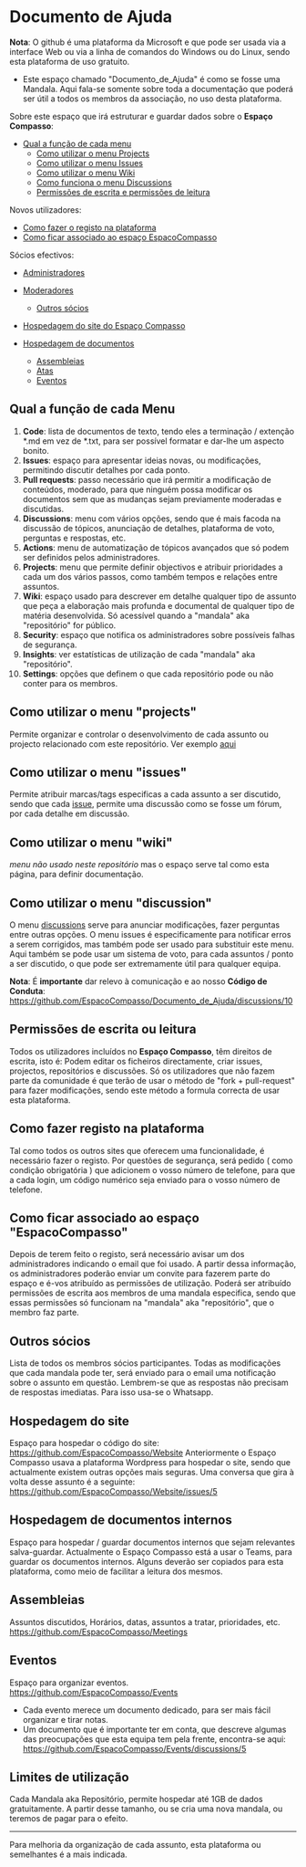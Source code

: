 # Documento de Ajuda

**Nota**: O github é uma plataforma da Microsoft e que pode ser usada via a interface Web ou via a linha de comandos do Windows ou do Linux, sendo esta plataforma de uso gratuito. 

- Este espaço chamado "Documento_de_Ajuda" é como se fosse uma Mandala. Aqui fala-se somente sobre toda a documentação que poderá ser útil a todos os membros da associação, no uso desta plataforma.

Sobre este espaço que irá estruturar e guardar dados sobre o **Espaço Compasso**: 

- [Qual a função de cada menu](#qual-a-função-de-cada-menu)
  - [Como utilizar o menu Projects](#como-utilizar-o-menu-Projects)
  - [Como utilizar o menu Issues](#como-utilizar-o-menu-projects)
  - [Como utilizar o menu Wiki](#como-utilizar-o-menu-wiki)
  - [Como funciona o menu Discussions](#como-utilizar-o-menu-discussion)
  - [Permissões de escrita e permissões de leitura](#permissões-de-escrita-ou-leitura)

Novos utilizadores: 

- [Como fazer o registo na plataforma](#como-fazer-registo-na-plataforma)
- [Como ficar associado ao espaço EspacoCompasso](#como-ficar-associado-ao-espaço-espacocompasso)

Sócios efectivos: 

- [Administradores](#administradores)
- [Moderadores](#moderadores)
  - [Outros sócios](#outros-sócios)

- [Hospedagem do site do Espaço Compasso](#hospedagem-do-site)
- [Hospedagem de documentos](#hospedagem-de-documentos-internos)
  - [Assembleias](#assembleias)
  - [Atas](#atas)
  - [Eventos](#eventos)

## Qual a função de cada Menu

1. **Code**: lista de documentos de texto, tendo eles a terminação / extenção *.md em vez de *.txt, para ser possível formatar e dar-lhe um aspecto bonito.
2. **Issues**: espaço para apresentar ideias novas, ou modificações, permitindo discutir detalhes por cada ponto.
3. **Pull requests**: passo necessário que irá permitir a modificação de conteúdos, moderado, para que ninguém possa modificar os documentos sem que as mudanças sejam previamente moderadas e discutidas.
4. **Discussions**: menu com vários opções, sendo que é mais facoda na discussão de tópicos, anunciação de detalhes, plataforma de voto, perguntas e respostas, etc. 
5. **Actions**: menu de automatização de tópicos avançados que só podem ser definidos pelos administradores.
6. **Projects**: menu que permite definir objectivos e atribuir prioridades a cada um dos vários passos, como também tempos e relações entre assuntos.
7. **Wiki**: espaço usado para descrever em detalhe qualquer tipo de assunto que peça a elaboração mais profunda e documental de qualquer tipo de matéria desenvolvida. Só acessível quando a "mandala" aka "repositório" for público.
8. **Security**: espaço que notifica os administradores sobre possíveis falhas de segurança.
9. **Insights**: ver estatísticas de utilização de cada "mandala" aka "repositório".
10. **Settings**: opções que definem o que cada repositório pode ou não conter para os membros.

## Como utilizar o menu "projects"

Permite organizar e controlar o desenvolvimento de cada assunto ou projecto relacionado com este repositório. 
Ver exemplo [aqui](https://github.com/orgs/EspacoCompasso/projects/3)

## Como utilizar o menu "issues" 

Permite atribuir marcas/tags especificas a cada assunto a ser discutido, sendo que cada [issue](https://github.com/EspacoCompasso/Documento_de_Ajuda/issues), permite uma discussão como se fosse um fórum, por cada detalhe em discussão.

## Como utilizar o menu "wiki"

_menu não usado neste repositório_ mas o espaço serve tal como esta página, para definir documentação. 

## Como utilizar o menu "discussion"

O menu [discussions](https://github.com/EspacoCompasso/Documento_de_Ajuda/discussions) serve para anunciar modificações, fazer perguntas entre outras opções. 
O menu issues é especificamente para notificar erros a serem corrigidos, mas também pode ser usado para substituir este menu. 
Aqui também se pode usar um sistema de voto, para cada assuntos / ponto a ser discutido, o que pode ser extremamente útil para qualquer equipa. 

**Nota**: É **importante** dar relevo à comunicação e ao nosso **Código de Conduta**: https://github.com/EspacoCompasso/Documento_de_Ajuda/discussions/10

## Permissões de escrita ou leitura

Todos os utilizadores incluídos no **Espaço Compasso**, têm direitos de escrita, isto é: Podem editar os ficheiros directamente, criar issues, projectos, repositórios e discussões. 
Só os utilizadores que não fazem parte da comunidade é que terão de usar o método de "fork + pull-request" para fazer modificações, sendo este método a formula correcta de usar esta plataforma. 

## Como fazer registo na plataforma

Tal como todos os outros sites que oferecem uma funcionalidade, é necessário fazer o registo. 
Por questões de segurança, será pedido ( como condição obrigatória ) que adicionem o vosso número de telefone, para que a cada login, um código numérico seja enviado para o vosso número de telefone. 

## Como ficar associado ao espaço "EspacoCompasso"

Depois de terem feito o registo, será necessário avisar um dos administradores indicando o email que foi usado. 
A partir dessa informação, os administradores poderão enviar um convite para fazerem parte do espaço e é-vos atribuído as permissões de utilização. 
Poderá ser atribuído permissões de escrita aos membros de uma mandala especifica, sendo que essas permissões só funcionam na "mandala" aka "repositório", que o membro faz parte. 

## Outros sócios

Lista de todos os membros sócios participantes. 
Todas as modificações que cada mandala pode ter, será enviado para o email uma notificação sobre o assunto em questão. 
Lembrem-se que as respostas não precisam de respostas imediatas. Para isso usa-se o Whatsapp.

## Hospedagem do site

Espaço para hospedar o código do site: https://github.com/EspacoCompasso/Website
Anteriormente o Espaço Compasso usava a plataforma Wordpress para hospedar o site, sendo que actualmente existem outras opções mais seguras. 
Uma conversa que gira à volta desse assunto é a seguinte: https://github.com/EspacoCompasso/Website/issues/5

## Hospedagem de documentos internos

Espaço para hospedar / guardar documentos internos que sejam relevantes salva-guardar. 
Actualmente o Espaço Compasso está a usar o Teams, para guardar os documentos internos. 
Alguns deverão ser copiados para esta plataforma, como meio de facilitar a leitura dos mesmos. 

## Assembleias 

Assuntos discutidos, Horários, datas, assuntos a tratar, prioridades, etc. https://github.com/EspacoCompasso/Meetings

## Eventos

Espaço para organizar eventos. 
https://github.com/EspacoCompasso/Events

- Cada evento merece um documento dedicado, para ser mais fácil organizar e tirar notas. 
- Um documento que é importante ter em conta, que descreve algumas das preocupações que esta equipa tem pela frente, encontra-se aqui: https://github.com/EspacoCompasso/Events/discussions/5

## Limites de utilização

Cada Mandala aka Repositório, permite hospedar até 1GB de dados gratuitamente. 
A partir desse tamanho, ou se cria uma nova mandala, ou teremos de pagar para o efeito.

---

Para melhoria da organização de cada assunto, esta plataforma ou semelhantes é a mais indicada. 
